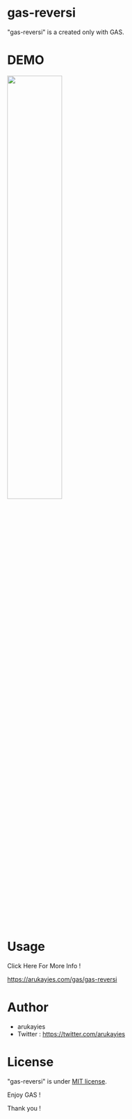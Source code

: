 # gas-reversi

"gas-reversi" is a created only with GAS.

# DEMO

[<img src="https://video.twimg.com/ext_tw_video/1279022821545410560/pu/vid/356x270/9Q93Mt2yKhTjWxit.mp4" width=50%>](https://twitter.com/arukayies/status/1279023971631919106)

# Usage

Click Here For More Info !

https://arukayies.com/gas/gas-reversi

# Author

- arukayies
- Twitter : https://twitter.com/arukayies

# License

"gas-reversi" is under [MIT license](https://en.wikipedia.org/wiki/MIT_License).

Enjoy GAS !

Thank you !
